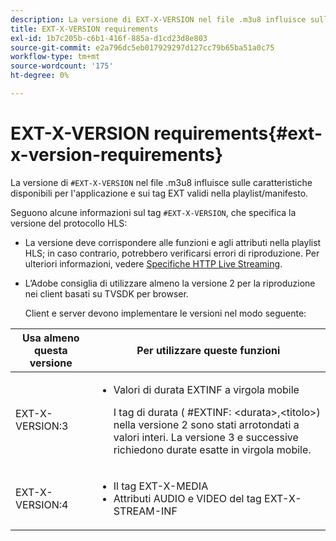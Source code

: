```yaml
---
description: La versione di EXT-X-VERSION nel file .m3u8 influisce sulle caratteristiche disponibili per l'applicazione e sui tag EXT validi nella playlist/manifesto.
title: EXT-X-VERSION requirements
exl-id: 1b7c205b-c6b1-416f-885a-d1cd23d8e803
source-git-commit: e2a796dc5eb017929297d127cc79b65ba51a0c75
workflow-type: tm+mt
source-wordcount: '175'
ht-degree: 0%

---
```


# EXT-X-VERSION requirements{#ext-x-version-requirements}

La versione di `#EXT-X-VERSION` nel file .m3u8 influisce sulle caratteristiche disponibili per l&#39;applicazione e sui tag EXT validi nella playlist/manifesto.

<!--<a id="section_8850183988124049A001758F117AD3A6"></a>-->

Seguono alcune informazioni sul tag `#EXT-X-VERSION`, che specifica la versione del protocollo HLS:

* La versione deve corrispondere alle funzioni e agli attributi nella playlist HLS; in caso contrario, potrebbero verificarsi errori di riproduzione. Per ulteriori informazioni, vedere [Specifiche HTTP Live Streaming](https://datatracker.ietf.org/doc/draft-pantos-http-live-streaming/?include_text=1).
* L’Adobe consiglia di utilizzare almeno la versione 2 per la riproduzione nei client basati su TVSDK per browser.

   Client e server devono implementare le versioni nel modo seguente:

<table frame="all" colsep="1" rowsep="1" id="table_62EB98EDD9DE49EC84CB1C7D59BC40E6"> 
 <thead> 
  <tr rowsep="1"> 
   <th colname="1" class="entry"> Usa almeno questa versione </th> 
   <th colname="2" class="entry"> Per utilizzare queste funzioni </th> 
  </tr> 
 </thead>
 <tbody> 
  <tr rowsep="1"> 
   <td colname="1"> <span class="codeph"> EXT-X-VERSION:3 </span> </td> 
   <td colname="2"> 
    <ul id="ul_C9500D3F934848639C204BF248F139FF"> 
     <li id="li_535A7E3FABCB46FE872A7EA5DE2A1784">Valori di durata </span> EXTINF a virgola mobile <span class="codeph"> </span><p>I tag di durata ( <span class="codeph"> #EXTINF: </span>&lt;durata&gt;,&lt;titolo&gt;) nella versione 2 sono stati arrotondati a valori interi. La versione 3 e successive richiedono durate esatte in virgola mobile. </p> </li> 
    </ul> </td> 
  </tr> 
  <tr rowsep="0"> 
   <td colname="1"> <span class="codeph"> EXT-X-VERSION:4 </span> </td> 
   <td colname="2"> 
    <ul id="ul_3355A6CBBE2141DDB92660BB4B604D70"> 
     <li id="li_A7783AFF99854EFBBAECD2967E4CBF2B">Il tag <span class="codeph"> EXT-X-MEDIA </span> </li> 
     <li id="li_15AE652F33C1454AA90DDC65E7D6C2FD">Attributi <span class="codeph"> AUDIO </span> e <span class="codeph"> VIDEO </span> del tag </span> EXT-X-STREAM-INF <span class="codeph"> </span></li> 
    </ul> </td> 
  </tr> 
 </tbody> 
</table>
